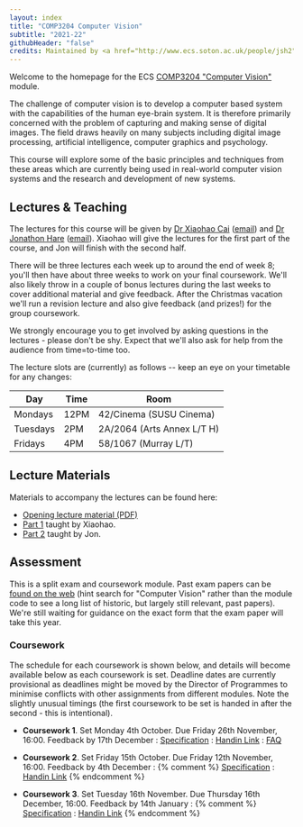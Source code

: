 ```yaml
---
layout: index
title: "COMP3204 Computer Vision"
subtitle: "2021-22"
githubHeader: "false"
credits: Maintained by <a href="http://www.ecs.soton.ac.uk/people/jsh2">Dr Jonathon Hare</a> and <a href="http://www.ecs.soton.ac.uk/people/xc1f20">Dr Xiaohao Cai</a>.
---
```


Welcome to the homepage for the ECS [COMP3204 "Computer Vision"](https://secure.ecs.soton.ac.uk/module/COMP3204) module. 

The challenge of computer vision is to develop a computer based system with the capabilities of the human eye-brain system. It is therefore primarily concerned with the problem of capturing and making sense of digital images. The field draws heavily on many subjects including digital image processing, artificial intelligence, computer graphics and psychology.

This course will explore some of the basic principles and techniques from these areas which are currently being used in real-world computer vision systems and the research and development of new systems.

<!-- The following short video gives an overview of what to expect in the module.


<figure class="video_container" style="text-align:center">
	<iframe src="https://southampton.cloud.panopto.eu/Panopto/Pages/Embed.aspx?id=3022fca4-3741-40e1-82ec-abaa00df644a&autoplay=false&offerviewer=true&showtitle=true&showbrand=false&start=0&interactivity=none" width="720" height="405" style="border: 1px solid #464646;" allowfullscreen allow="autoplay"></iframe>
</figure> -->


## Lectures & Teaching

The lectures for this course will be given by [Dr Xiaohao Cai](http://www.ecs.soton.ac.uk/people/xc1f20) ([email](mailto:xc1f20@soton.ac.uk)) and <a href="http://www.ecs.soton.ac.uk/people/jsh2">Dr Jonathon Hare</a> ([email](mailto:jsh2@ecs.soton.ac.uk)). Xiaohao will give the lectures for the first part of the course, and Jon will finish with the second half. 

There will be three lectures each week up to around the end of week 8; you'll then have about three weeks to work on your final coursework. We'll also likely throw in a couple of bonus lectures during the last weeks to cover additional material and give feedback. After the Christmas vacation we'll run a revision lecture and also give feedback (and prizes!) for the group coursework. 

We strongly encourage you to get involved by asking questions in the lectures - please don't be shy. Expect that we'll also ask for help from the audience from time=to-time too.

The lecture slots are (currently) as follows -- keep an eye on your timetable for any changes:

Day       | Time | Room   
----------|------|-----------------------
Mondays   | 12PM | 42/Cinema (SUSU Cinema)
Tuesdays  | 2PM  | 2A/2064 (Arts Annex L/T H)
Fridays   | 4PM  | 58/1067 (Murray L/T)


## Lecture Materials

Materials to accompany the lectures can be found here:

* [Opening lecture material (PDF)](mark/First%20lecture.pdf)	
* [Part 1](part1.html) taught by Xiaohao.
* [Part 2](part2.html) taught by Jon.


## Assessment

This is a split exam and coursework module. Past exam papers can be [found on the web](https://www.adminservices.soton.ac.uk/adminweb/jsp/pastPapers/pastPapers.jsp) (hint search for "Computer Vision" rather than the module code to see a long list of historic, but largely still relevant, past papers). We're still waiting for guidance on the exact form that the exam paper will take this year.

### Coursework

The schedule for each coursework is shown below, and details will become available below as each coursework is set. Deadline dates are currently provisional as deadlines might be moved by the Director of Programmes to minimise conflicts with other assignments from different modules. Note the slightly unusual timings (the first coursework to be set is handed in after the second - this is intentional).
 
* **Coursework 1**. Set Monday 4th October. Due Friday 26th November, 16:00. Feedback by 17th December : [Specification](cw/coursework1.html) : [Handin Link](https://handin.ecs.soton.ac.uk/handin/2122/COMP3204/2/) : [FAQ](cw/coursework1-faq.html)

* **Coursework 2**. Set Friday 15th October. Due Friday 12th November, 16:00. Feedback by 4th December : {% comment %} [Specification](cw/coursework2.html) : [Handin Link](https://handin.ecs.soton.ac.uk/handin/2122/COMP3204/1/) {% endcomment %}

* **Coursework 3**. Set Tuesday 16th November. Due Thursday 16th December, 16:00. Feedback by 14th January : {% comment %} [Specification](cw/coursework3.html) : [Handin Link](https://handin.ecs.soton.ac.uk/handin/2122/COMP3204/3/) {% endcomment %}
